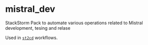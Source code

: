 # mistral_dev
StackStorm Pack to automate various operations related to Mistral development, tesing and relase

Used in [`st2cd`](https://github.com/StackStorm/st2cd) workflows.
